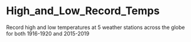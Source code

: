 # High_and_Low_Record_Temps
Record high and low temperatures at 5 weather stations across the globe for both 1916-1920 and 2015-2019
